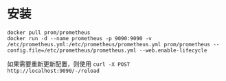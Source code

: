 # 安装
```shell script
docker pull prom/prometheus
docker run -d --name prometheus -p 9090:9090 -v /etc/prometheus.yml:/etc/prometheus/prometheus.yml prom/prometheus --config.file=/etc/prometheus/prometheus.yml --web.enable-lifecycle
```
如果需要重新更新配置，则使用 `curl -X POST http://localhost:9090/-/reload`

